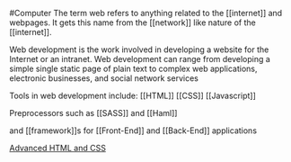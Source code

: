 #Computer The term web refers to anything related to the [[internet]] and webpages. It gets this name from the [[network]] like nature of the [[internet]]. 

Web development is the work involved in developing a website for the Internet or an intranet. Web development can range from developing a simple single static page of plain text to complex web applications, electronic businesses, and social network services

Tools in web development include: 
[[HTML]] 
[[CSS]] 
[[Javascript]]

Preprocessors such as [[SASS]] and [[Haml]]

and [[framework]]s for [[Front-End]] and [[Back-End]] applications 

[Advanced HTML and CSS](https://learn.shayhowe.com/advanced-html-css/)

